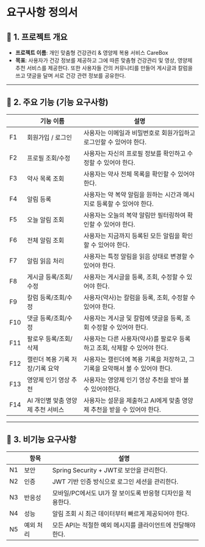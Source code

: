 
# 요구사항 정의서

## 📌 1. 프로젝트 개요
- **프로젝트 이름**: 개인 맞춤형 건강관리 & 영양제 복용 서비스 CareBox
- **목표**: 사용자가 건강 정보를 제공하고 그에 따른 맞춤형 건강관리 및 영상, 영양제 추천 서비스를 제공한다.
또한 사용자들 간의 커뮤니티를 만들어 게시글과 칼럼을 쓰고 댓글을 달며 서로 건강 관련 정보를 공유한다.

---

## 📌 2. 주요 기능 (기능 요구사항)

|     | 기능 이름                | 설명                                            |
|-----|----------------------|-----------------------------------------------|
| F1  | 회원가입 / 로그인           | 사용자는 이메일과 비밀번호로 회원가입하고 로그인할 수 있어야 한다.         |
| F2  | 프로필 조회/수정            | 사용자는 자신의 프로필 정보를 확인하고 수정할 수 있어야 한다.           |
| F3  | 약사 목록 조회             | 사용자는 약사 전체 목록을 확인할 수 있어야 한다.                  |
| F4  | 알림 등록                | 사용자는 약 복약 알림을 원하는 시간과 메시지로 등록할 수 있어야 한다.      |
| F5  | 오늘 알림 조회             | 사용자는 오늘의 복약 알림만 필터링하여 확인할 수 있어야 한다.           |
| F6  | 전체 알림 조회             | 사용자는 지금까지 등록된 모든 알림을 확인할 수 있어야 한다.            |
| F7  | 알림 읽음 처리             | 사용자는 특정 알림을 읽음 상태로 변경할 수 있어야 한다.              |
| F8  | 게시글 등록/조회/수정         | 사용자는 게시글을 등록, 조회, 수정할 수 있어야 한다.               |
| F9  | 칼럼 등록/조회/수정          | 사용자(약사)는 칼럼을 등록, 조회, 수정할 수 있어야 한다.            |
| F10 | 댓글 등록/조회/수정          | 사용자는 게시글 및 칼럼에 댓글을 등록, 조회 수정할 수 있어야 한다.       |
| F11 | 팔로우 등록/조회/삭제         | 사용자는 다른 사용자(약사)를 팔로우 등록하고 조회, 삭제할 수 있어야 한다.   |
| F12 | 캘린더 복용 기록 저장/기록 요약   | 사용자는 캘린더에 복용 기록을 저장하고, 그 기록을 요악해서 볼 수 있어야 한다. |
| F13 | 영양제 인기 영상 추천         | 사용자는 영양제 인기 영상 추천을 받아 볼 수 있어야한다.              |
| F14 | AI 개인별 맞춤 영양제 추천 서비스 | 사용자는 설문을 제출하고 AI에게 맞춤 영양제 추천을 받을 수 있어야 한다.    |

---

## 📌 3. 비기능 요구사항

|    | 항목    | 설명                                  |
|----|-------|-------------------------------------|
| N1 | 보안    | Spring Security + JWT로 보안을 관리한다.    |
| N2 | 인증    | JWT 기반 인증 방식으로 로그인 세션을 관리한다.        |
| N3 | 반응성   | 모바일/PC에서도 UI가 잘 보이도록 반응형 디자인을 적용한다. |
| N4 | 성능    | 알림 조회 시 최근 데이터부터 빠르게 제공되어야 한다.      |
| N5 | 예외 처리 | 모든 API는 적절한 예외 메시지를 클라이언트에 전달해야 한다. |